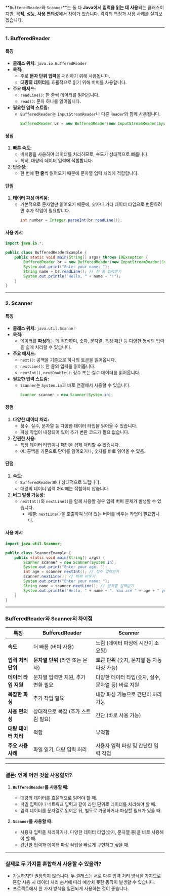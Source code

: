 **`BufferedReader`와 `Scanner`**는 둘 다 **Java에서 입력을 읽는 데 사용**되는 클래스이지만, **목적**, **성능**, **사용 편의성**에서 차이가 있습니다. 각각의 특징과 사용 사례를 살펴보겠습니다.

---

### **1. BufferedReader**
#### **특징**
- **클래스 위치:** `java.io.BufferedReader`
- **목적:**
    - 주로 **문자 단위 입력**을 처리하기 위해 사용됩니다.
    - **대량의 데이터**를 효율적으로 읽기 위해 버퍼를 사용합니다.
- **주요 메서드:**
    - `readLine()`: 한 줄씩 데이터를 읽어옵니다.
    - `read()`: 문자 하나를 읽어옵니다.
- **필요한 입력 스트림:**
    - `BufferedReader`는 `InputStreamReader`나 다른 `Reader`와 함께 사용됩니다.
      ```java
      BufferedReader br = new BufferedReader(new InputStreamReader(System.in));
      ```

#### **장점**
1. **빠른 속도:**
    - 버퍼링을 사용하여 데이터를 처리하므로, 속도가 상대적으로 빠릅니다.
    - 특히, 대량의 데이터 입력에 적합합니다.
2. **단순성:**
    - 한 번에 **한 줄**씩 읽어오기 때문에 문자열 입력 처리에 적합합니다.

#### **단점**
1. **데이터 파싱 어려움:**
    - 기본적으로 문자열만 읽어오기 때문에, 숫자나 기타 데이터 타입으로 변환하려면 추가 작업이 필요합니다.
      ```java
      int number = Integer.parseInt(br.readLine());
      ```

#### **사용 예시**
```java
import java.io.*;

public class BufferedReaderExample {
    public static void main(String[] args) throws IOException {
        BufferedReader br = new BufferedReader(new InputStreamReader(System.in));
        System.out.print("Enter your name: ");
        String name = br.readLine(); // 한 줄 입력받기
        System.out.println("Hello, " + name + "!");
    }
}
```

---

### **2. Scanner**
#### **특징**
- **클래스 위치:** `java.util.Scanner`
- **목적:**
    - 데이터를 **파싱**하는 데 적합하며, 숫자, 문자열, 특정 패턴 등 다양한 형식의 입력을 쉽게 처리할 수 있습니다.
- **주요 메서드:**
    - `next()`: 공백을 기준으로 하나의 토큰을 읽어옵니다.
    - `nextLine()`: 한 줄의 입력을 읽어옵니다.
    - `nextInt()`, `nextDouble()`: 정수 또는 실수 데이터를 읽어옵니다.
- **필요한 입력 스트림:**
    - `Scanner`는 `System.in`과 바로 연결해서 사용할 수 있습니다.
      ```java
      Scanner scanner = new Scanner(System.in);
      ```

#### **장점**
1. **다양한 데이터 처리:**
    - 정수, 실수, 문자열 등 다양한 데이터 타입을 읽어올 수 있습니다.
    - 파싱 작업이 내장되어 있어 추가 변환 코드가 필요 없습니다.
2. **간편한 사용:**
    - 특정 데이터 타입이나 패턴을 쉽게 처리할 수 있습니다.
    - 예: 공백을 기준으로 단어를 읽어오거나, 숫자를 바로 읽어올 수 있음.

#### **단점**
1. **속도:**
    - `BufferedReader`보다 상대적으로 느립니다.
    - 대량의 데이터 입력 처리에는 적합하지 않습니다.
2. **버그 발생 가능성:**
    - `nextInt()`와 `nextLine()`을 함께 사용할 경우 입력 버퍼 문제가 발생할 수 있습니다.
        - 해결: `nextLine()`을 호출하여 남아 있는 버퍼를 비우는 작업이 필요합니다.

#### **사용 예시**
```java
import java.util.Scanner;

public class ScannerExample {
    public static void main(String[] args) {
        Scanner scanner = new Scanner(System.in);
        System.out.print("Enter your age: ");
        int age = scanner.nextInt(); // 정수 입력받기
        scanner.nextLine(); // 버퍼 비우기
        System.out.print("Enter your name: ");
        String name = scanner.nextLine(); // 문자열 입력받기
        System.out.println("Hello, " + name + ". You are " + age + " years old.");
    }
}
```

---

### **BufferedReader와 Scanner의 차이점**

| **특징**               | **BufferedReader**                         | **Scanner**                                  |
|------------------------|--------------------------------------------|---------------------------------------------|
| **속도**              | 더 빠름 (버퍼 사용)                         | 느림 (데이터 파싱에 시간이 소요됨)            |
| **입력 처리 단위**      | **문자열 단위** (라인 또는 문자)              | **토큰 단위** (숫자, 문자열 등 자동 파싱 가능) |
| **데이터 타입 지원**     | 문자열 입력만 지원, 추가 변환 필요             | 다양한 데이터 타입(숫자, 실수, 문자열 등) 바로 지원 |
| **복잡한 파싱**         | 추가 작업 필요                              | 내장 파싱 기능으로 간단히 처리 가능             |
| **사용 편의성**         | 상대적으로 복잡 (추가 스트림 필요)             | 간단 (바로 사용 가능)                         |
| **대량 데이터 처리**     | 적합                                      | 부적합                                       |
| **주요 사용 사례**       | 파일 읽기, 대량 입력 처리                     | 사용자 입력 파싱 및 간단한 입력 작업             |

---

### **결론: 언제 어떤 것을 사용할까?**

1. **`BufferedReader`를 사용할 때:**
    - 대량의 데이터를 효율적으로 읽어야 할 때.
    - 파일 입력이나 네트워크 입력과 같이 라인 단위로 데이터를 처리해야 할 때.
    - 입력 데이터를 문자열로 읽어온 뒤, 별도로 가공하거나 파싱할 필요가 있을 때.

2. **`Scanner`를 사용할 때:**
    - 사용자 입력을 처리하거나, 다양한 데이터 타입(숫자, 문자열 등)을 바로 사용해야 할 때.
    - 간단한 입력과 데이터 파싱 작업을 빠르게 구현하고 싶을 때.

---

### **실제로 두 가지를 혼합해서 사용할 수 있을까?**
- 가능하지만 권장되지 않습니다. 두 클래스는 서로 다른 입력 처리 방식을 가지므로 혼합 사용 시 데이터 처리 순서에 따라 예상치 못한 동작이 발생할 수 있습니다.
- 프로젝트에서 한 가지 방식을 일관되게 사용하는 것이 좋습니다.